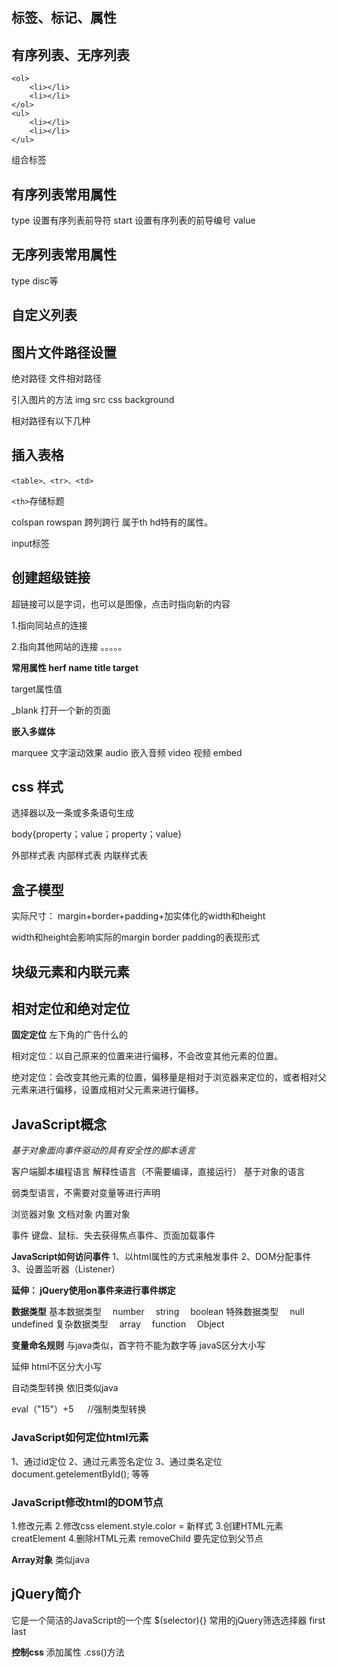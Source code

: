 
## 标签、标记、属性


## 有序列表、无序列表

```
<ol>
    <li></li>
    <li></li>
</ol>
<ul>
    <li></li>
    <li></li>
</ul>
```
组合标签

## 有序列表常用属性

type  设置有序列表前导符
start  设置有序列表的前导编号  value

## 无序列表常用属性

type  disc等

## 自定义列表

<dl>
    <dt>
        <dd>
        </dd>
    </dt>
</dl>

## 图片文件路径设置

绝对路径 文件相对路径

引入图片的方法 img src      css background

相对路径有以下几种


## 插入表格

```<table>、<tr>、<td>```

```<th>```存储标题

colspan rowspan 跨列跨行 属于th hd特有的属性。

input标签

## 创建超级链接

超链接可以是字词，也可以是图像，点击时指向新的内容

1.指向同站点的连接

2.指向其他网站的连接  。。。。。

**常用属性 herf name title target**

target属性值

_blank 打开一个新的页面

**嵌入多媒体**

marquee   文字滚动效果
audio       嵌入音频
video       视频 
embed       

## css 样式

选择器以及一条或多条语句生成

body{property；value；property；value}

外部样式表
内部样式表
内联样式表

## 盒子模型

实际尺寸： margin+border+padding+加实体化的width和height

width和height会影响实际的margin border padding的表现形式

## 块级元素和内联元素

## 相对定位和绝对定位

**固定定位** 左下角的广告什么的

相对定位：以自己原来的位置来进行偏移，不会改变其他元素的位置。

绝对定位：会改变其他元素的位置，偏移量是相对于浏览器来定位的，或者相对父元素来进行偏移，设置成相对父元素来进行偏移。

## JavaScript概念

*基于对象面向事件驱动的具有安全性的脚本语言*

客户端脚本编程语言
解释性语言（不需要编译，直接运行）
基于对象的语言

弱类型语言，不需要对变量等进行声明

浏览器对象 文档对象 内置对象

事件 键盘、鼠标、失去获得焦点事件、页面加载事件

**JavaScript如何访问事件**
1、以html属性的方式来触发事件
2、DOM分配事件
3、设置监听器（Listener）

**延伸： jQuery使用on事件来进行事件绑定**

**数据类型**
基本数据类型
    &emsp;number
    &emsp;string
    &emsp;boolean
特殊数据类型
    &emsp;null
    &emsp;undefined
复杂数据类型
    &emsp;array
    &emsp;function
    &emsp;Object

**变量命名规则**
与java类似，首字符不能为数字等
javaS区分大小写

延伸 html不区分大小写

自动类型转换 依旧类似java

eval（"15"）+5 &emsp; //强制类型转换

### JavaScript如何定位html元素

1、通过id定位
2、通过元素签名定位
3、通过类名定位
document.getelementById();
等等

### JavaScript修改html的DOM节点

1.修改元素
2.修改css element.style.color = 新样式
3.创建HTML元素 creatElement
4.删除HTML元素 removeChild 要先定位到父节点

**Array对象**
类似java

## jQuery简介

它是一个简洁的JavaScript的一个库
$(selector){}
常用的jQuery筛选选择器
first
last

**控制css**
添加属性
.css()方法
